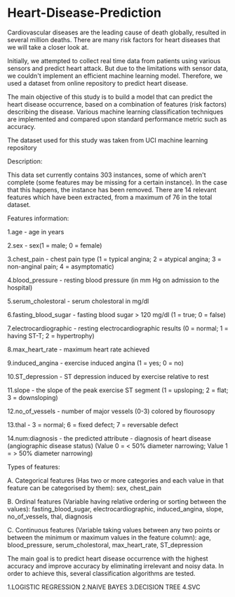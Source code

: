 # Heart-Disease-Prediction

Cardiovascular diseases are the leading cause of death globally, resulted in several million deaths. There are many risk factors for heart diseases that we will take a closer look at.

Initially, we attempted to collect real time data from patients using various sensors and predict heart attack. But due to the limitations with sensor data, we couldn't implement an efficient machine learning model. Therefore, we used a dataset from online repository to predict heart disease.

The main objective of this study is to build a model that can predict the heart disease occurrence, based on a combination of features (risk factors) describing the disease. Various machine learning classification techniques are implemented and compared upon standard performance metric such as accuracy.

The dataset used for this study was taken from UCI machine learning repository

Description:

This data set currently contains 303 instances, some of which aren't complete (some features may be missing for a certain instance). In the case that this happens, the instance has been removed. There are 14 relevant features which have been extracted, from a maximum of 76 in the total dataset.

Features information:

1.age - age in years

2.sex - sex(1 = male; 0 = female)

3.chest_pain - chest pain type (1 = typical angina; 2 = atypical angina; 3 = non-anginal pain; 4 = asymptomatic)

4.blood_pressure - resting blood pressure (in mm Hg on admission to the hospital)

5.serum_cholestoral - serum cholestoral in mg/dl

6.fasting_blood_sugar - fasting blood sugar > 120 mg/dl (1 = true; 0 = false)

7.electrocardiographic - resting electrocardiographic results (0 = normal; 1 = having ST-T; 2 = hypertrophy)

8.max_heart_rate - maximum heart rate achieved

9.induced_angina - exercise induced angina (1 = yes; 0 = no)

10.ST_depression - ST depression induced by exercise relative to rest

11.slope - the slope of the peak exercise ST segment (1 = upsloping; 2 = flat; 3 = downsloping)

12.no_of_vessels - number of major vessels (0-3) colored by flourosopy

13.thal - 3 = normal; 6 = fixed defect; 7 = reversable defect

14.num:diagnosis - the predicted attribute - diagnosis of heart disease (angiographic disease status) (Value 0 = < 50% diameter narrowing; Value 1 = > 50% diameter narrowing)


Types of features:

A. Categorical features (Has two or more categories and each value in that feature can be categorised by them): sex, chest_pain


B. Ordinal features (Variable having relative ordering or sorting between the values): fasting_blood_sugar, electrocardiographic, induced_angina, slope, no_of_vessels, thal, diagnosis


C. Continuous features (Variable taking values between any two points or between the minimum or maximum values in the feature column): age, blood_pressure, serum_cholestoral, max_heart_rate, ST_depression

The main goal  is to predict heart disease occurrence with the highest accuracy and improve accuracy by eliminating irrelevant and noisy data. In order to achieve this, several classification algorithms are tested. 

1.LOGISTIC REGRESSION
2.NAIVE BAYES
3.DECISION TREE
4.SVC

